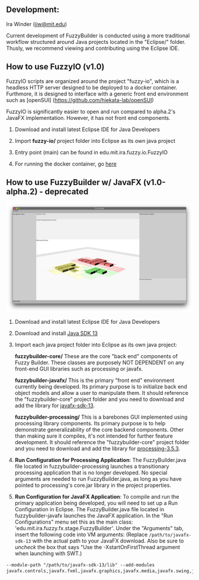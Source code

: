 ## Development:
Ira Winder (jiw@mit.edu)

Current development of FuzzyBuilder is conducted using a more traditional workflow structured around Java projects located in the "Eclipse/" folder. Thusly, we recommend viewing and contributing using the Eclipse IDE.

## How to use FuzzyIO (v1.0)

FuzzyIO scripts are organized around the project "fuzzy-io", which is a headless HTTP server designed to be deployed to a docker container. Furthmore, it is designed to interface with a generic front end environment such as [openSUI] (https://github.com/hiekata-lab/openSUI)

FuzzyIO is significantly easier to open and run compared to alpha.2's JavaFX implementation. However, it has not front end components.

1. Download and install latest Eclipse IDE for Java Developers

2. Import **fuzzy-io/** project folder into Eclipse as its own java project

3. Entry point (main) can be found in edu.mit.ira.fuzzy.io.FuzzyIO

4. For running the docker container, go [here](fuzzy-io/)

## How to use FuzzyBuilder w/ JavaFX (v1.0-alpha.2) - deprecated

![Fuzzy Builder by Ira Winder](../screenshots/current_release.png "Fuzzy Builder by Ira Winder")

1. Download and install latest Eclipse IDE for Java Developers

2. Download and install [Java SDK 13](https://www.oracle.com/technetwork/java/javase/downloads/jdk13-downloads-5672538.html)

3. Import each java project folder into Eclipse as its own java project:

	**fuzzybuilder-core/** These are the core "back end" components of Fuzzy Builder. These classes are purposely NOT DEPENDENT on any front-end GUI libraries such as processing or javafx.

	**fuzzybuilder-javafx/** This is the primary "front end" environment currently being developed. Its primary purpose is to initialize back end object models and allow a user to manipulate them. It should reference the "fuzzybuilder-core" project folder and you need to download and add the library for [javafx-sdk-13](https://gluonhq.com/products/javafx/).

	**fuzzybuilder-processing/** This is a barebones GUI implemented using processing library components. Its primary purpose is to help demonstrate generalizability of the core backend components. Other than making sure it compiles, it's not intended for further feature development. It should reference the "fuzzybuilder-core" project folder and you need to download and add the library for [processing-3.5.3](https://processing.org/tutorials/eclipse/).

4. **Run Configuration for Processing Application**: The FuzzyBuilder.java file located in fuzzybuilder-processing launches a transitionary processing application that is no longer developed. No special arguments are needed to run FuzzyBuilder.java, as long as you have pointed to processing's core.jar library in the project properties.

5. **Run Configuration for JavaFX Application**: To compile and run the primary application being developed, you will need to set up a Run Configuration in Eclipse. The FuzzyBuilder.java file located in fuzzybuilder-javafx launches the JavaFX application.  In the "Run Configurations" menu set this as the main class:  'edu.mit.ira.fuzzy.fx.stage.FuzzyBuilder'. Under the "Arguments" tab, insert the following code into VM arguments: (Replace `/path/to/javafx-sdk-13` with the actual path to your JavaFX download. Also be sure to *uncheck* the box that says "Use the -XstartOnFirstThread argument when launching with SWT.)
```
--module-path "/path/to/javafx-sdk-13/lib" --add-modules javafx.controls,javafx.fxml,javafx.graphics,javafx.media,javafx.swing,javafx.web
```
